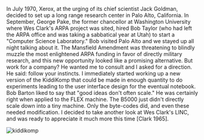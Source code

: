 In July 1970, Xerox, at the urging of its chief scientist Jack Goldman, decided to set up a long range research center in Palo Alto, California. In September, George Pake, the former chancellor at Washington University where Wes Clark's ARPA project was sited, hired Bob Taylor (who had left the ARPA office and was taking a sabbatical year at Utah) to start a "Computer Science Laboratory." Bob visited Palo Alto and we stayed up all night talking about it. The Mansfield Amendment was threatening to blindly muzzle the most enlightened ARPA funding in favor of directly military research, and this new opportunity looked like a promising alternative. But work for a company? He wanted me to consult and I asked for a direction. He said: follow your instincts. I immediately started working up a new version of the KiddiKomp that could be made in enough quantity to do experiments leading to the user interface design for the eventual notebook. Bob Barton liked to say that "good ideas don't often scale." He was certainly right when applied to the FLEX machine. The B5000 just didn't directly scale down into a tiny machine. Only the byte-codes did, and even these needed modification. I decided to take another look at Wes Clark's LINC, and was ready to appreciate it much more this time [Clark 1965].

![kiddikomp](https://raw.githubusercontent.com/steam-maker/EarlyHistoryOfSmalltalk/master/Images/kiddikomp.png)
